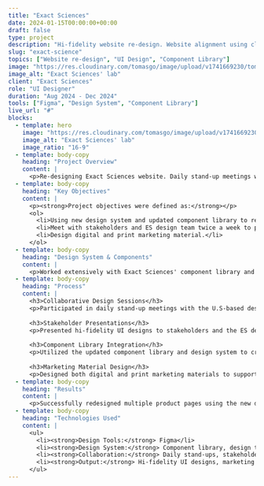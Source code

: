 ```yaml
---
title: "Exact Sciences"
date: 2024-01-15T00:00:00+00:00
draft: false
type: project
description: "Hi-fidelity website re-design. Website alignment using client's component library and design system. Ensuring the resulting designs are adaptable, accessible, and meet the user's goals."
slug: "exact-science"
topics: ["Website re-design", "UI Design", "Component Library"]
image: "https://res.cloudinary.com/tomasgo/image/upload/v1741669230/tomas-master/img/twolabworkersx2_ifdukt.webp"
image_alt: "Exact Sciences' lab"
client: "Exact Sciences"
role: "UI Designer"
duration: "Aug 2024 - Dec 2024"
tools: ["Figma", "Design System", "Component Library"]
live_url: "#"
blocks:
  - template: hero
    image: "https://res.cloudinary.com/tomasgo/image/upload/v1741669230/tomas-master/img/twolabworkersx2_ifdukt.webp"
    image_alt: "Exact Sciences' lab"
    image_ratio: "16-9"
  - template: body-copy
    heading: "Project Overview"
    content: |
      <p>Re-designing Exact Sciences website. Daily stand-up meetings with a U.S based design team to look at objectives and working on Figma together to design new product/kit pages.</p>
  - template: body-copy
    heading: "Key Objectives"
    content: |
      <p><strong>Project objectives were defined as:</strong></p>
      <ol>
        <li>Using new design system and updated component library to re-design multiple product pages.</li>
        <li>Meet with stakeholders and ES design team twice a week to present hi-fidelity UI designs.</li>
        <li>Design digital and print marketing material.</li>
      </ol>
  - template: body-copy
    heading: "Design System & Components"
    content: |
      <p>Worked extensively with Exact Sciences' component library and design system to ensure consistency across all redesigned pages. The component library included standardized UI elements, layouts, and design patterns that maintained brand consistency while improving usability.</p>
  - template: body-copy
    heading: "Process"
    content: |
      <h3>Collaborative Design Sessions</h3>
      <p>Participated in daily stand-up meetings with the U.S-based design team to review objectives and collaborate on Figma designs for new product and kit pages.</p>
      
      <h3>Stakeholder Presentations</h3>
      <p>Presented hi-fidelity UI designs to stakeholders and the ES design team twice weekly, gathering feedback and iterating on designs based on requirements.</p>
      
      <h3>Component Library Integration</h3>
      <p>Utilized the updated component library and design system to create consistent, scalable designs that aligned with Exact Sciences' brand guidelines.</p>
      
      <h3>Marketing Material Design</h3>
      <p>Designed both digital and print marketing materials to support product launches and campaigns.</p>
  - template: body-copy
    heading: "Results"
    content: |
      <p>Successfully redesigned multiple product pages using the new design system, ensuring all designs were adaptable, accessible, and met user goals. The collaborative approach with the U.S design team resulted in cohesive, high-quality deliverables that maintained brand consistency.</p>
  - template: body-copy
    heading: "Technologies Used"
    content: |
      <ul>
        <li><strong>Design Tools:</strong> Figma</li>
        <li><strong>Design System:</strong> Component library, design tokens</li>
        <li><strong>Collaboration:</strong> Daily stand-ups, stakeholder presentations</li>
        <li><strong>Output:</strong> Hi-fidelity UI designs, marketing materials</li>
      </ul>
---
```

